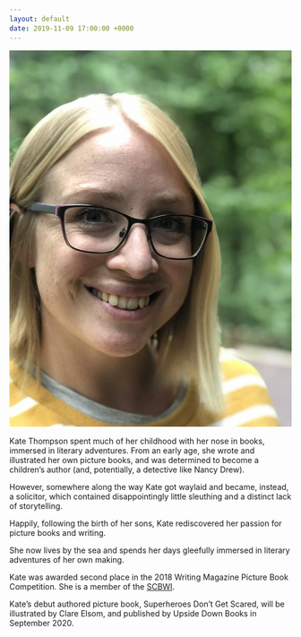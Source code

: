 ```yaml
---
layout: default
date: 2019-11-09 17:00:00 +0000
---
```

<picture class="background">
  <source srcset="/assets/images/kate-thompson-photo.webp" type="image/webp">
  <source srcset="/assets/images/kate-thompson-photo.jpg" type="image/jpeg">
  <img src="/assets/images/kate-thompson-photo.jpg" alt="Kate Thompson" class="float-left pl-0 col-md-3 col-6">
</picture>

Kate Thompson spent much of her childhood with her nose in books, immersed in literary adventures. From an early age, she wrote and illustrated her own picture books, and was determined to become a children’s author (and, potentially, a detective like Nancy Drew).

However, somewhere along the way Kate got waylaid and became, instead, a solicitor, which contained disappointingly little sleuthing and a distinct lack of storytelling.

Happily, following the birth of her sons, Kate rediscovered her passion for picture books and writing.

She now lives by the sea and spends her days gleefully immersed in literary adventures of her own making.

Kate was awarded second place in the 2018 Writing Magazine Picture Book Competition. She is a member of the <a href="https://www.scbwi.org/" title="Society of Children's Book Writers and Illustrators">SCBWI</a>.

Kate’s debut authored picture book, Superheroes Don’t Get Scared, will be illustrated by Clare Elsom, and published by Upside Down Books in September 2020.
